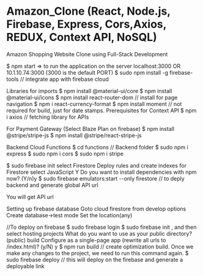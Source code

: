 # Amazon_Clone (React, Node.js, Firebase, Express, Cors,Axios, REDUX, Context API, NoSQL)
Amazon Shopping Website Clone using Full-Stack Development

$ npm start => to run the application on the server localhost:3000 OR 10.1.10.74:3000 (3000 is the default PORT)
$ sudo npm install -g firebase-tools // integrate app with firebase cloud

Libraries for imports
$ npm install @material-ui/core
$ npm install @material-ui/icons
$ npm install react-router-dom // install for page navigation
$ npm i react-currency-format
$ npm install moment // not required for build, just for date stamps. Prerequisites for Context API
$ npm i axios // fetching library for APIs

For Payment Gateway (Select Blaze Plan on firebase)
$ npm install @stripe/stripe-js
$ npm install @stripe/react-stripe-js

Backend
Cloud Functions
$ cd functions // Backend folder
$ sudo npm i express
$ sudo npm i cors
$ sudo npm i stripe

$ sudo firebase init
select Firestore
Deploy rules and create indexes for Firestore
select JavaScript
Y
Do you want to install dependencies with npm now? (Y/n)y
$ sudo firebase emulators:start --only firestore // to deply backend and generate global API url

You will get API url 

Setting up firebase database
Goto cloud firestore from develop options
Create database->test mode
Set the location(any)


//To deploy on firebase
$ sudo firebase login
$ sudo firebase init , and then select hosting projects
What do you want to use as your public directory? (public) build
Configure as a single-page app (rewrite all urls to /index.html)? (y/N) y
$ npm run build // create optimization build. Once we make any changes to the project, we need to run this command again.
$ sudo firebase deploy // this will deploy on the firebase and generate a deployable link
